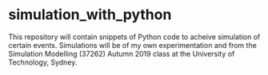 # simulation_with_python

This repository will contain snippets of Python code  to acheive simulation of certain events. Simulations will be of my own experimentation and from the Simulation Modelling (37262) Autumn 2019 class at the University of Technology, Sydney. 
